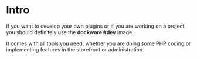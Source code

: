 # Intro

If you want to develop your own plugins or if you are working on a project you should definitely use the **dockware \#dev** image.  
  
It comes with all tools you need, whether you are doing some PHP coding or implementing features in the storefront or administration.

